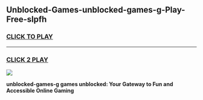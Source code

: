 
## Unblocked-Games-unblocked-games-g-Play-Free-slpfh
<h3>
<a href="https://premium76.site?title=unblocked-games-g&ref=21A">CLICK TO PLAY</a></h3>
<hr>

<h3>
<a href="https://premium76.site?title=unblocked-games-g&ref=21A">CLICK 2 PLAY</a>
  
</h3>

<a href="https://premium76.site?title=unblocked-games-g&ref=21A"><img src="https://clearcache.store/games.png"></a>


**unblocked-games-g games unblocked: Your Gateway to Fun and Accessible Online Gaming**
